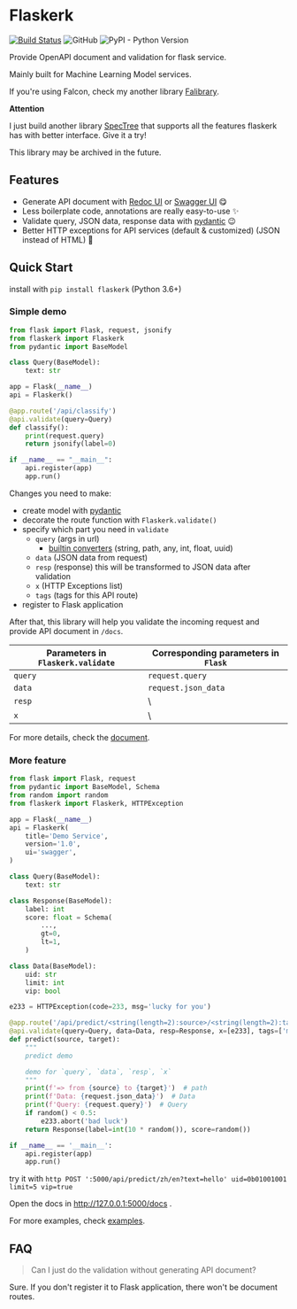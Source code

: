 # Flaskerk

[![Build Status](https://travis-ci.com/kemingy/flaskerk.svg?branch=master)](https://travis-ci.com/kemingy/flaskerk)
![GitHub](https://img.shields.io/github/license/kemingy/flaskerk)
![PyPI - Python Version](https://img.shields.io/pypi/pyversions/flaskerk)

Provide OpenAPI document and validation for flask service.

Mainly built for Machine Learning Model services.

If you're using Falcon, check my another library [Falibrary](https://github.com/kemingy/falibrary).

**Attention**

I just build another library [SpecTree](https://github.com/0b01001001/spectree) that supports all the features flaskerk has with better interface. Give it a try!

This library may be archived in the future.

## Features

* Generate API document with [Redoc UI](https://github.com/Redocly/redoc) or [Swagger UI](https://github.com/swagger-api/swagger-ui) :yum:
* Less boilerplate code, annotations are really easy-to-use :sparkles:
* Validate query, JSON data, response data with [pydantic](https://github.com/samuelcolvin/pydantic/) :wink:
* Better HTTP exceptions for API services (default & customized) (JSON instead of HTML) :grimacing:

## Quick Start

install with `pip install flaskerk` (Python 3.6+)

### Simple demo

```py
from flask import Flask, request, jsonify
from flaskerk import Flaskerk
from pydantic import BaseModel

class Query(BaseModel):
    text: str

app = Flask(__name__)
api = Flaskerk()

@app.route('/api/classify')
@api.validate(query=Query)
def classify():
    print(request.query)
    return jsonify(label=0)

if __name__ == "__main__":
    api.register(app)
    app.run()
```

Changes you need to make:

* create model with [pydantic](https://github.com/samuelcolvin/pydantic/)
* decorate the route function with `Flaskerk.validate()`
* specify which part you need in `validate`
  * `query` (args in url)
    * [builtin converters](https://werkzeug.palletsprojects.com/en/0.15.x/routing/#builtin-converters) (string, path, any, int, float, uuid)
  * `data` (JSON data from request)
  * `resp` (response) this will be transformed to JSON data after validation
  * `x` (HTTP Exceptions list)
  * `tags` (tags for this API route)
* register to Flask application

After that, this library will help you validate the incoming request and provide API document in `/docs`.

| Parameters in `Flaskerk.validate` | Corresponding parameters in `Flask` |
| ------------- | ------------- |
| `query` | `request.query` |
| `data` | `request.json_data` |
| `resp` | \ |
| `x` | \ |

For more details, check the [document](https://kemingy.github.io/flaskerk).


### More feature

```py
from flask import Flask, request
from pydantic import BaseModel, Schema
from random import random
from flaskerk import Flaskerk, HTTPException

app = Flask(__name__)
api = Flaskerk(
    title='Demo Service',
    version='1.0',
    ui='swagger',
)

class Query(BaseModel):
    text: str

class Response(BaseModel):
    label: int
    score: float = Schema(
        ...,
        gt=0,
        lt=1,
    )

class Data(BaseModel):
    uid: str
    limit: int
    vip: bool

e233 = HTTPException(code=233, msg='lucky for you')

@app.route('/api/predict/<string(length=2):source>/<string(length=2):target>', methods=['POST'])
@api.validate(query=Query, data=Data, resp=Response, x=[e233], tags=['model'])
def predict(source, target):
    """
    predict demo

    demo for `query`, `data`, `resp`, `x`
    """
    print(f'=> from {source} to {target}')  # path
    print(f'Data: {request.json_data}')  # Data
    print(f'Query: {request.query}')  # Query
    if random() < 0.5:
        e233.abort('bad luck')
    return Response(label=int(10 * random()), score=random())

if __name__ == '__main__':
    api.register(app)
    app.run()
```

try it with `http POST ':5000/api/predict/zh/en?text=hello' uid=0b01001001 limit=5 vip=true`

Open the docs in http://127.0.0.1:5000/docs .

For more examples, check [examples](/examples).

## FAQ

> Can I just do the validation without generating API document?

Sure. If you don't register it to Flask application, there won't be document routes.
